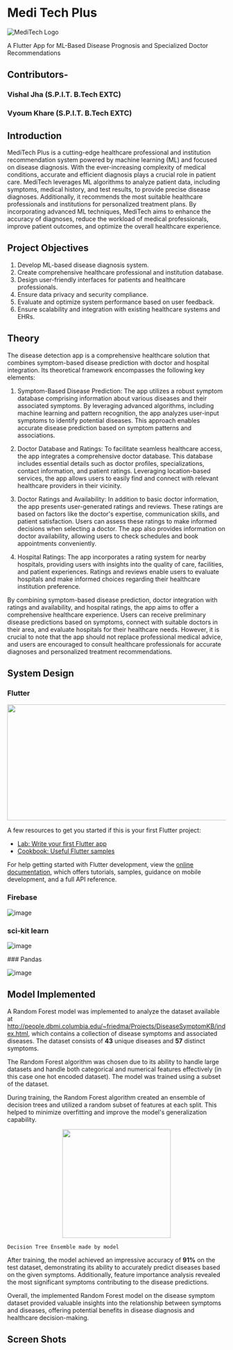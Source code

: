 # Medi Tech Plus

![MediTech Logo](https://github.com/slovish/MediTech_Plus/assets/86742240/0a41ceef-6c10-42cd-a37d-c3af8d7b4d72)

A Flutter App for ML-Based Disease Prognosis and Specialized Doctor Recommendations

## Contributors- 
### Vishal Jha (S.P.I.T. B.Tech EXTC)
### Vyoum Khare (S.P.I.T. B.Tech EXTC)

## Introduction
MediTech Plus is a cutting-edge healthcare professional and institution recommendation system powered by machine learning (ML) and focused on disease diagnosis. With the ever-increasing complexity of medical conditions, accurate and efficient diagnosis plays a crucial role in patient care. MediTech leverages ML algorithms to analyze patient data, including symptoms, medical history, and test results, to provide precise disease diagnoses. Additionally, it recommends the most suitable healthcare professionals and institutions for personalized treatment plans. By incorporating advanced ML techniques, MediTech aims to enhance the accuracy of diagnoses, reduce the workload of medical professionals, improve patient outcomes, and optimize the overall healthcare experience.

## Project Objectives

1. Develop ML-based disease diagnosis system.
2. Create comprehensive healthcare professional and institution database.
3. Design user-friendly interfaces for patients and healthcare professionals.
4. Ensure data privacy and security compliance.
5. Evaluate and optimize system performance based on user feedback.
6. Ensure scalability and integration with existing healthcare systems and EHRs.

## Theory

The disease detection app is a comprehensive healthcare solution that combines symptom-based disease prediction with doctor and hospital integration. Its theoretical framework encompasses the following key elements:

1. Symptom-Based Disease Prediction: The app utilizes a robust symptom database comprising information about various diseases and their associated symptoms. By leveraging advanced algorithms, including machine learning and pattern recognition, the app analyzes user-input symptoms to identify potential diseases. This approach enables accurate disease prediction based on symptom patterns and associations.

2. Doctor Database and Ratings: To facilitate seamless healthcare access, the app integrates a comprehensive doctor database. This database includes essential details such as doctor profiles, specializations, contact information, and patient ratings. Leveraging location-based services, the app allows users to easily find and connect with relevant healthcare providers in their vicinity.

3. Doctor Ratings and Availability: In addition to basic doctor information, the app presents user-generated ratings and reviews. These ratings are based on factors like the doctor's expertise, communication skills, and patient satisfaction. Users can assess these ratings to make informed decisions when selecting a doctor. The app also provides information on doctor availability, allowing users to check schedules and book appointments conveniently.

4. Hospital Ratings: The app incorporates a rating system for nearby hospitals, providing users with insights into the quality of care, facilities, and patient experiences. Ratings and reviews enable users to evaluate hospitals and make informed choices regarding their healthcare institution preference.

By combining symptom-based disease prediction, doctor integration with ratings and availability, and hospital ratings, the app aims to offer a comprehensive healthcare experience. Users can receive preliminary disease predictions based on symptoms, connect with suitable doctors in their area, and evaluate hospitals for their healthcare needs. However, it is crucial to note that the app should not replace professional medical advice, and users are encouraged to consult healthcare professionals for accurate diagnoses and personalized treatment recommendations.

## System Design 

### Flutter

<p align="center">
    
<img src = "https://github.com/slovish/MediTech_Plus/assets/86742240/a87eef5f-573f-4923-8a6f-2006d2b5e2b6" width = "562" height = "267">
    
</p>

A few resources to get you started if this is your first Flutter project:

- [Lab: Write your first Flutter app](https://docs.flutter.dev/get-started/codelab)
- [Cookbook: Useful Flutter samples](https://docs.flutter.dev/cookbook)

For help getting started with Flutter development, view the
[online documentation](https://docs.flutter.dev/), which offers tutorials,
samples, guidance on mobile development, and a full API reference.

### Firebase

![image](https://github.com/slovish/MediTech_Plus/assets/86742240/45eb941e-77c2-41f2-870c-f099a15ef270)

### sci-kit learn
<p align="center">
    
![image](https://github.com/slovish/MediTech_Plus/assets/86742240/4eec5ce7-77de-445c-9d31-c4abbc0bb4b0)

</p>
### Pandas
<p align="center">
    
![image](https://github.com/slovish/MediTech_Plus/assets/86742240/9d7cf7b8-575b-4dbf-ac93-c99a0bdaa8e5)

</p>

## Model Implemented

A Random Forest model was implemented to analyze the dataset available at http://people.dbmi.columbia.edu/~friedma/Projects/DiseaseSymptomKB/index.html, which contains a collection of disease symptoms and associated diseases. The dataset consists of **43** unique diseases and **57** distinct symptoms. 

The Random Forest algorithm was chosen due to its ability to handle large datasets and handle both categorical and numerical features effectively (in this case one hot encoded dataset). The model was trained using a subset of the dataset. 

During training, the Random Forest algorithm created an ensemble of decision trees and utilized a random subset of features at each split. This helped to minimize overfitting and improve the model's generalization capability. 

<p align="center">
<img src = "https://github.com/slovish/MediTech_Plus/assets/86742240/0818275a-6ecc-4f5f-801a-4020b1f79961" width = "" height = "250">
    
    Decision Tree Ensemble made by model
</p>
                                                          
After training, the model achieved an impressive accuracy of **91%** on the test dataset, demonstrating its ability to accurately predict diseases based on the given symptoms. Additionally, feature importance analysis revealed the most significant symptoms contributing to the disease predictions. 

Overall, the implemented Random Forest model on the disease symptom dataset provided valuable insights into the relationship between symptoms and diseases, offering potential benefits in disease diagnosis and healthcare decision-making.

## Screen Shots






